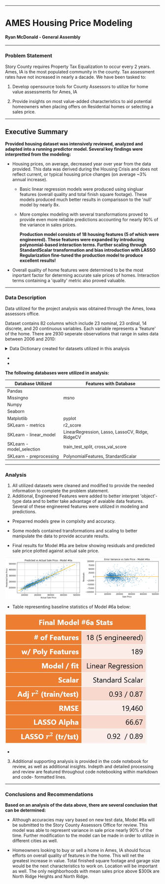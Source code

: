 
---
# AMES Housing Price Modeling

#### Ryan McDonald - General Assembly
---
### Problem Statement
Story County requires Property Tax Equalization to occur every 2 years. Ames, IA is the most populated community in the county. Tax assessment rates have not increased in nearly a dacade.
We have been tasked to:

1. Develop opensource tools for County Assessors to utilize for home value assessments for Ames, IA

2. Provide insights on most value-added characteristics to aid potential homeowners when placing offers on Residential homes or selecting a sales price.
 

---
## Executive Summary
**Provided housing dataset was intensively reviewed, analyzed and adapted into a running predictor model.  Several key findings were interpretted from the modeling:**
   
   -  Housing prices, on average, decreased year over year from the data provided.  This data was derived during the Housing Crisis and does not reflect current, or typical housing price changes (on average ~3% annual increase). 
        
        -  Basic linear regression models were produced using singluar features (overall quality and total finish square footage).  These models produced much better results in comparisson to the 'null' model by nearly 8x.
        
        - More complex modeling with several transformations proved to provide even more reliable predictions accounting for nearly 90% of the variance in sales prices.
           
           **Production model consists of 18 housing features (5 of which were engineered). These features were expanded by introducing polynomial-based interaction terms. Further scaling through StandardScalar transformation and bias introduction with LASSO Regularization fine-tuned the  production model to produce excellent results!** 
  
   -  Overall quality of home features were determined to be the most inportant factor for determing accurate sale prices of homes.  Interaction terms containing a 'quality' metric also proved valuable. 

---
### Data Description
Data utilized for the project analysis was obtained through the Ames, Iowa assessors office. 

Dataset contains 82 columns which include 23 nominal, 23 ordinal, 14 discrete, and 20 continuous variables.  Each variable represents a 'feature' of the home.  There are 2930 seperate observations that range in sales data between 2006 and 2010:

<details><summary>Data Dictionary created for datasets utilized in this analysis</summary>


| Column Name     | Data Type | Description                                       |
|-----------------|-----------|---------------------------------------------------|
| Id              | int64     | Observation number                                |
| PID             | int64     | Parcel identification number                      |
| MS SubClass     | int64     | type of dwelling                                  |
| MS Zoning       | object    | zoning classification                             |
| Lot Frontage    | float64   | Linear feet of street                             |
| Lot Area        | int64     | Lot size in square feet                           |
| Street          | object    | Type of road access                               |
| Alley           | object    | Type of alley access                              |
| Lot Shape       | object    | General shape of property                         |
| Land Contour    | object    | Flatness of the property                          |
| Utilities       | object    | Type of utilities available                       |
| Lot Config      | object    | Lot configuration                                 |
| Land Slope      | object    | Slope of property                                 |
| Neighborhood    | object    | locations within Ames                             |
| Condition 1     | object    | proximity to various condition                    |
| Condition 2     | object    | Proximity to various conditions                   |
| Bldg Type       | object    | Type of dwelling                                  |
| House Style     | object    | Style of dwelling                                 |
| Overall Qual    | int64     | Rates the overall material and finish             |
| Overall Cond    | int64     | Rates the overall condition                       |
| Year Built      | int64     | Original construction date                        |
| Year Remod/Add  | int64     | Remodel date                                      |
| Roof Style      | object    | Type of roof                                      |
| Roof Matl       | object    | Roof material                                     |
| Exterior 1st    | object    | Exterior covering on house                        |
| Exterior 2nd    | object    | Exterior covering on house                        |
| Mas Vnr Type    | object    | Masonry veneer type                               |
| Mas Vnr Area    | float64   | Masonry veneer area in square feet                |
| Exter Qual      | object    | quality of the material on the exterior           |
| Exter Cond      | object    | present condition of the material on the exterior |
| Foundation      | object    | Type of foundation                                |
| Bsmt Qual       | object    | height of the basement                            |
| Bsmt Cond       | object    | condition of the basement                         |
| Bsmt Exposure   | object    | walkout or garden level walls                     |
| BsmtFin Type 1  | object    | Rating of basement finished area                  |
| BsmtFin SF 1    | float64   | type 1 finished square feet                       |
| BsmtFin Type 2  | object    | Rating of basement finished area                  |
| BsmtFin SF 2    | float64   | Type 2 finished square feet                       |
| Bsmt Unf SF     | float64   | Unfinished square feet of basement area           |
| Total Bsmt SF   | float64   | Total square feet of basement area                |
| Heating         | object    | Type of heating                                   |
| Heating QC      | object    | Heating quality and condition                     |
| Central Air     | object    | Central air conditioning                          |
| Electrical      | object    | Electrical system                                 |
| 1st Flr SF      | int64     | First Floor square feet                           |
| 2nd Flr SF      | int64     | Second floor square feet                          |
| Low Qual Fin SF | int64     | Low quality finished square feet (all floors)     |
| Gr Liv Area     | int64     | Above grade (ground) living area square feet      |
| Bsmt Full Bath  | float64   | Basement full bathrooms                           |
| Bsmt Half Bath  | float64   | Basement half bathrooms                           |
| Full Bath       | int64     | Full bathrooms above grade                        |
| Half Bath       | int64     | Half baths above grade                            |
| Bedroom AbvGr   | int64     | Bedrooms above grade                              |
| Kitchen AbvGr   | int64     | Kitchens above grade                              |
| Kitchen Qual    | object    | Kitchen quality                                   |
| TotRms AbvGrd   | int64     | Total rooms above grade                           |
| Functional      | object    | Home functionality                                |
| Fireplaces      | int64     | Number of fireplaces                              |
| Fireplace Qu    | object    | Fireplace quality                                 |
| Garage Type     | object    | Garage location                                   |
| Garage Yr Blt   | float64   | Year garage was built                             |
| Garage Finish   | object    | Interior finish of the garage                     |
| Garage Cars     | float64   | Size of garage in car capacity                    |
| Garage Area     | float64   | Size of garage in square feet                     |
| Garage Qual     | object    | Garage quality                                    |
| Garage Cond     | object    | Garage condition                                  |
| Paved Drive     | object    | Paved driveway                                    |
| Wood Deck SF    | int64     | Wood deck area in square feet                     |
| Open Porch SF   | int64     | Open porch area in square feet                    |
| Enclosed Porch  | int64     | Enclosed porch area in square feet                |
| 3Ssn Porch      | int64     | Three season porch area in square feet            |
| Screen Porch    | int64     | Screen porch area in square feet                  |
| Pool Area       | int64     | Pool area in square feet                          |
| Pool QC         | object    | Pool quality                                      |
| Fence           | object    | Fence quality                                     |
| Misc Feature    | object    | Miscellaneous feature not covered in other cats   |
| Misc Val        | int64     | Value (dollar) of miscellaneous feature                   |
| Mo Sold         | int64     | Month Sold (MM)                                   |
| Yr Sold         | int64     | Year Sold (YYYY)                                  |
| Sale Type       | object    | Type of sale                                      |
| SalePrice       | int64     | Sale price (dollar)                                      |


</details>
 
 
 -
 -
 
**The following databases were utilized in analysis:**


| Database Utilized         	| Features with Database                           	|
|---------------------------	|--------------------------------------------------	|
| Pandas                    	|                                                  	|
| Missingno                 	| msno                                             	|
| Numpy                     	|                                                  	|
| Seaborn                   	|                                                  	|
| Matplotlib                	| pyplot                                           	|
| SKLearn - metrics         	| r2_score                                         	|
| SKLearn - linear_model    	| LinearRegression, Lasso, LassoCV, Ridge, RidgeCV 	|
| SKLearn - model_selection 	| train_test_split, cross_val_score                	|
| SKLearn - preprocessing   	| PolynomialFeatures, StandardScalar              	|

---      
### Analysis

1. All utilized datasets were cleaned and modified to provide the needed information to complete the problem statement.
2. Additional, Engineered Features were added to better interpret 'object'-type data and to better take advantage of avaiable data features. Several of these engineered features were utilized in modeling and predictions.
  
  -  Preparred models grew in complxity and accuracy.
  
  -  Some models contained transformations and scaling to better manipulate the data to provide accurate results. 
  
  -  Final results for Model #6a are below showing residuals and predicted sale price plotted against actual sale price.

![another pic](./cited_articles/model_6a_plots.JPG)


   -  Table representing baseline statistics of Model #6a below:

![another pic](./cited_articles/model_6a_stats.JPG)
 
-

3.  Additional supporting analysis is provided in the code notebook for review, as well as additional insights. Indepth and detailed processing and review are featured throughout code notebooking within markdown and code- formatted lines. 

---
### Conclusions and Recommendations

**Based on an analysis of the data above, there are several conclusion that can be determined:**
   
   -  Although accuracies may vary based on new test data, Model #6a will be submitted to the Story County Assessors Office for review. This model was able to represent variance in sale price nearly 90% of the time. Further modification to the model can be made in order to utilize in different cities as well. 

     
   -  Homeowners looking to buy or sell a home in Ames, IA should focus efforts on overall quality of features in the home.  This will net the greatest increase in value.  Total finished square footage and garage size would be the next characteristics to work on.  Location will be important as well. The only neighborhoods with mean sales price above $300k are North Ridge Heights and North Ridge.
  
